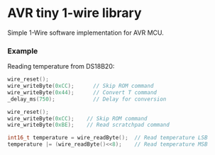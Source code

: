 # AVR tiny 1-wire library
Simple 1-Wire software implementation for AVR MCU.


### Example
Reading temperature from DS18B20:
```C
wire_reset();
wire_writeByte(0xCC);      // Skip ROM command
wire_writeByte(0x44);      // Convert T command
_delay_ms(750);            // Delay for conversion

wire_reset();
wire_writeByte(0xCC);    // Skip ROM command
wire_writeByte(0xBE);    // Read scratchpad command

int16_t temperature = wire_readByte();  // Read temperature LSB
temperature |= (wire_readByte()<<8);    // Read temperature MSB
```
